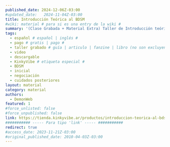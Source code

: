 ```yaml
---
published_date: 2024-12-06Z-03:00
#updated_date:   2024-11-04Z-03:00
title: Introducción Teórica al BDSM 
#wiki: material # para si es una entry de la wiki #
summary: '(Clase Grabada + Material Extra) Taller de Introducción teórica al BDSM dictado en junio 2024 (duración total: 3 horas 12 minutos). Diapositivas de la presentación sobre qué es una negociación y cómo es el armado de una escena. Acceso a más de 30 PDFs en inglés y español sobre BDSM'
tags:
  - español # español | inglés #
  - pago # gratis | pago #
  - taller grabado # guía | articulo | fanzine | libro (no son excluyentes, pueden haber varios) #
  - video
  - descargable
  - KinkyVibe # etiqueta especial #
  - BDSM
  - inicial
  - negociación
  - cuidados posteriores
layout: material
category: material
authors:
  - DemonWeb
featured: 1
#force_unlisted: false
#force_unpublished: false
link: https://tienda.kinkyvibe.ar/productos/introduccion-teorica-al-bdsm-clase-grabada-material-extra/
########### ----- Para tipo 'link' ----- ###########
redirect: true
#access_date: 2023-11-21Z-03:00
#original_published_date: 2010-04-03Z-03:00
---
```

